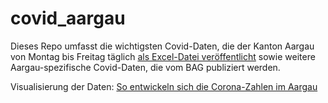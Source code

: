 # covid_aargau
Dieses Repo umfasst die wichtigsten Covid-Daten, die der Kanton Aargau von Montag bis Freitag täglich <a href="https://www.ag.ch/de/themen_1/coronavirus_2/lagebulletins/lagebulletins_1.jsp" target="_blank"> als Excel-Datei veröffentlicht</a> sowie weitere Aargau-spezifische Covid-Daten, die vom BAG publiziert werden.

Visualisierung der Daten: <a href="https://www.aargauerzeitung.ch/aargau/kanton-aargau/so-entwickeln-sich-die-corona-zahlen-im-aargau-139471687" target="_blank">So entwickeln sich die Corona-Zahlen im Aargau</a>
